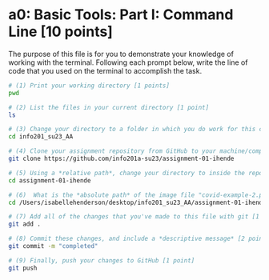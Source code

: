 # a0: Basic Tools: Part I: Command Line [10 points]

The purpose of this file is for you to demonstrate your knowledge of working with the terminal. Following each prompt below, write the line of code that you used on the terminal to accomplish the task.

```bash
# (1) Print your working directory [1 points]
pwd

# (2) List the files in your current directory [1 point]
ls 

# (3) Change your directory to a folder in which you do work for this class (if you haven't created such a folder, please do so now — perhaps titled "INFO201") [1 point]
cd info201_su23_AA

# (4) Clone your assignment repository from GitHub to your machine/computer [1 point]
git clone https://github.com/info201a-su23/assignment-01-ihende

# (5) Using a *relative path*, change your directory to inside the repository you just cloned [1 point]
cd assignment-01-ihende

# (6)  What is the *absolute path* of the image file "covid-example-2.png"? (You can answer the absolute path on your own computer, or the absolute path only within the GitHub repository) [1 points]
cd /Users/isabellehenderson/desktop/info201_su23_AA/assignment-01-ihende/images/COVID-19-Visualizations/covid-example-2

# (7) Add all of the changes that you've made to this file with git [1 point]
git add .

# (8) Commit these changes, and include a *descriptive message* [2 points]
git commit -m "completed"

# (9) Finally, push your changes to GitHub [1 point]
git push

```
